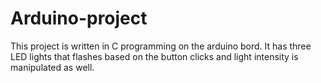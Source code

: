 # Arduino-project
This project is written in C programming on the arduino bord. It has three LED lights that flashes based on the button clicks and light intensity is manipulated as well.
